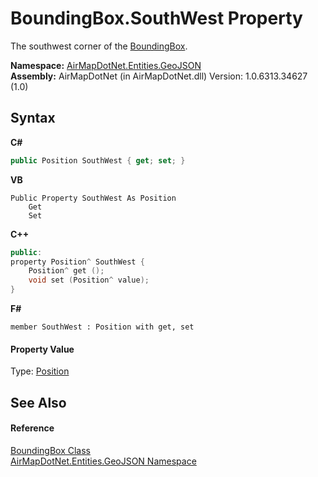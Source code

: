 # BoundingBox.SouthWest Property 
 

The southwest corner of the <a href="20ac6f55-39e2-3a96-2d6d-ebf660bc398a">BoundingBox</a>.

**Namespace:**&nbsp;<a href="1d543ca6-8481-5d96-aca1-a1b2d108871c">AirMapDotNet.Entities.GeoJSON</a><br />**Assembly:**&nbsp;AirMapDotNet (in AirMapDotNet.dll) Version: 1.0.6313.34627 (1.0)

## Syntax

**C#**<br />
``` C#
public Position SouthWest { get; set; }
```

**VB**<br />
``` VB
Public Property SouthWest As Position
	Get
	Set
```

**C++**<br />
``` C++
public:
property Position^ SouthWest {
	Position^ get ();
	void set (Position^ value);
}
```

**F#**<br />
``` F#
member SouthWest : Position with get, set

```


#### Property Value
Type: <a href="7ee82c76-6205-6c56-8d6e-4fe6e06bb0b0">Position</a>

## See Also


#### Reference
<a href="20ac6f55-39e2-3a96-2d6d-ebf660bc398a">BoundingBox Class</a><br /><a href="1d543ca6-8481-5d96-aca1-a1b2d108871c">AirMapDotNet.Entities.GeoJSON Namespace</a><br />